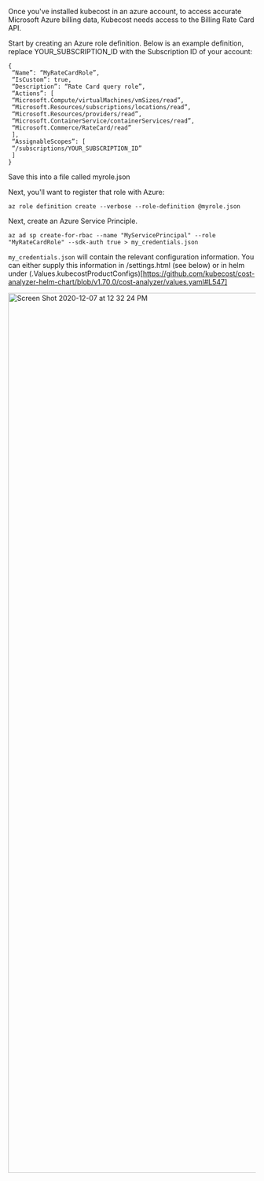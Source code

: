 Once you've installed kubecost in an azure account, to access accurate Microsoft Azure billing data, Kubecost needs access to the Billing Rate Card API.

Start by creating an Azure role definition. Below is an example definition, replace YOUR_SUBSCRIPTION_ID with the Subscription ID of your account:

```
{
 “Name”: “MyRateCardRole”,
 “IsCustom”: true,
 “Description”: “Rate Card query role”,
 “Actions”: [
 “Microsoft.Compute/virtualMachines/vmSizes/read”,
 “Microsoft.Resources/subscriptions/locations/read”,
 “Microsoft.Resources/providers/read”,
 “Microsoft.ContainerService/containerServices/read”,
 “Microsoft.Commerce/RateCard/read”
 ],
 “AssignableScopes”: [
 “/subscriptions/YOUR_SUBSCRIPTION_ID”
 ]
}
```

Save this into a file called myrole.json

Next, you'll want to register that role with Azure:

`az role definition create --verbose --role-definition @myrole.json`

Next, create an Azure Service Principle.

`az ad sp create-for-rbac --name "MyServicePrincipal" --role "MyRateCardRole" --sdk-auth true > my_credentials.json`

`my_credentials.json` will contain the relevant configuration information. You can either supply this information in /settings.html (see below) or in helm under (.Values.kubecostProductConfigs)[https://github.com/kubecost/cost-analyzer-helm-chart/blob/v1.70.0/cost-analyzer/values.yaml#L547]

<img width="1792" alt="Screen Shot 2020-12-07 at 12 32 24 PM" src="https://user-images.githubusercontent.com/453512/101402781-12156880-3889-11eb-86ca-55111d36fe14.png">

